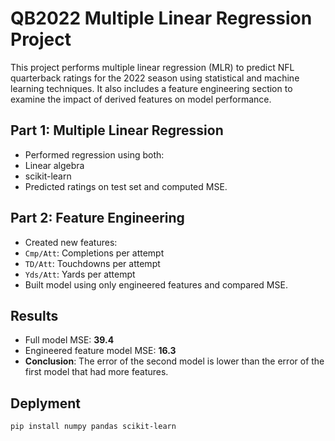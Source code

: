 # QB2022 Multiple Linear Regression Project

This project performs multiple linear regression (MLR) to predict NFL quarterback ratings for the 2022 season using statistical and machine learning techniques. It also includes a feature engineering section to examine the impact of derived features on model performance.

## Part 1: Multiple Linear Regression
- Performed regression using both:
 - Linear algebra 
 - scikit-learn
- Predicted ratings on test set and computed MSE.

## Part 2: Feature Engineering
- Created new features:
 - `Cmp/Att`: Completions per attempt
 - `TD/Att`: Touchdowns per attempt
 - `Yds/Att`: Yards per attempt
- Built model using only engineered features and compared MSE.

## Results
- Full model MSE: **39.4**
- Engineered feature model MSE: **16.3**
- **Conclusion**: The error of the second model is lower than the error of the first model that had more features.

## Deplyment
```bash
pip install numpy pandas scikit-learn